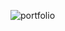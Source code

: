 ![portfolio](https://github.com/kongarasan/portfolio/assets/117347101/fcdbfc63-b83e-446f-8581-a3efd64795b1)

